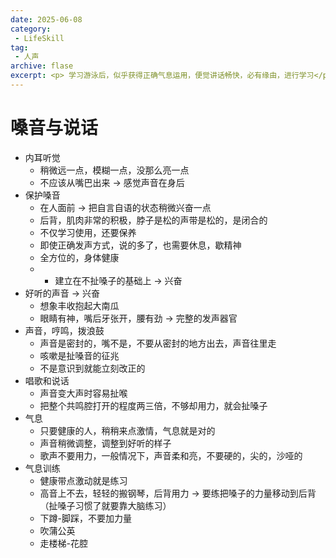 ```yaml
---
date: 2025-06-08
category: 
 - LifeSkill
tag:
 - 人声
archive: flase
excerpt: <p> 学习游泳后，似乎获得正确气息运用，便觉讲话畅快，必有缘由，进行学习</p>
---
```


# 嗓音与说话
* 内耳听觉
  * 稍微远一点，模糊一点，没那么亮一点
  * 不应该从嘴巴出来 -> 感觉声音在身后
* 保护嗓音
  * 在人面前 -> 把自言自语的状态稍微兴奋一点
  * 后背，肌肉非常的积极，脖子是松的声带是松的，是闭合的
  * 不仅学习使用，还要保养
  * 即使正确发声方式，说的多了，也需要休息，歇精神
  * 全方位的，身体健康
  *   * 建立在不扯嗓子的基础上 -> 兴奋
* 好听的声音 -> 兴奋
  * 想象丰收抱起大南瓜
  * 眼睛有神，嘴后牙张开，腰有劲 -> 完整的发声器官
* 声音，哼鸣，拨浪鼓
  * 声音是密封的，嘴不是，不要从密封的地方出去，声音往里走
  * 咳嗽是扯嗓音的征兆
  * 不是意识到就能立刻改正的
* 唱歌和说话
  * 声音变大声时容易扯喉
  * 把整个共鸣腔打开的程度两三倍，不够却用力，就会扯嗓子
* 气息
  * 只要健康的人，稍稍来点激情，气息就是对的
  * 声音稍微调整，调整到好听的样子
  * 歌声不要用力，一般情况下，声音柔和亮，不要硬的，尖的，沙哑的
* 气息训练
  * 健康带点激动就是练习
  * 高音上不去，轻轻的搬钢琴，后背用力 -> 要练把嗓子的力量移动到后背（扯嗓子习惯了就要靠大脑练习）
  * 下蹲-脚踩，不要加力量
  * 吹蒲公英
  * 走楼梯-花腔